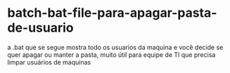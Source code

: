 # batch-bat-file-para-apagar-pasta-de-usuario
a .bat que se segue mostra todo os usuarios da maquina e você decide se quer apagar ou manter a pasta, muito útil para equipe de TI que precisa limpar usuários de maquinas 
